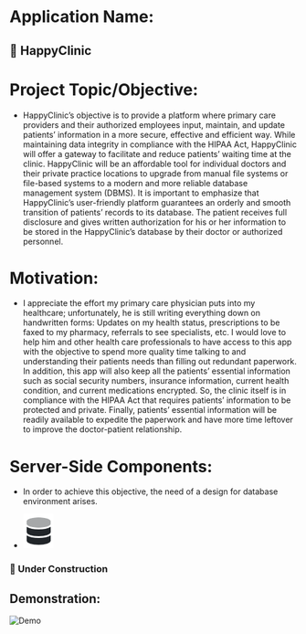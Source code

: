 # **Application Name:**
## 🏥  HappyClinic

# **Project Topic/Objective:**
* HappyClinic’s objective is to provide a platform where primary care providers and their authorized
 employees input, maintain, and update patients’ information in a more secure, effective and efficient way.
  While maintaining data integrity in compliance with the HIPAA Act, HappyClinic will offer a gateway to
  facilitate and reduce patients’ waiting time at the clinic. HappyClinic will be an affordable tool for 
  individual doctors and their private practice locations to upgrade from manual file systems or file-based
  systems to a modern and more reliable database management system (DBMS). It is important to emphasize that
  HappyClinic’s user-friendly platform guarantees an orderly and smooth transition of patients’ records to its
  database. The patient receives full disclosure and gives written authorization for his or her information to
  be stored in the HappyClinic’s database by their doctor or authorized personnel.
  
# **Motivation:**
* I appreciate the effort my primary care physician puts into my healthcare; unfortunately, he is still 
writing everything down on handwritten forms: Updates on my health status, prescriptions to be faxed to
my pharmacy, referrals to see specialists, etc. I would love to help him and other health care professionals
to have access to this app with the objective to spend more quality time talking to and understanding their
patients needs than filling out redundant paperwork. In addition, this app will also keep all the patients’
essential information such as social security numbers, insurance information, current health condition,
and current medications encrypted. So, the clinic itself is in compliance with the HIPAA Act that
requires patients’ information to be protected and private. Finally, patients’ essential information will
be readily available to expedite the paperwork and have more time leftover to improve the doctor-patient
 relationship.
 
# **Server-Side Components:**
* In order to achieve this objective, the need of a design for database environment arises.

* ![Demo](db_pic.PNG)
 
### 🔶 Under Construction


## **Demonstration:**

![Demo](https://media.giphy.com/media/3orif5JHN2ymsSryRq/giphy.gif)